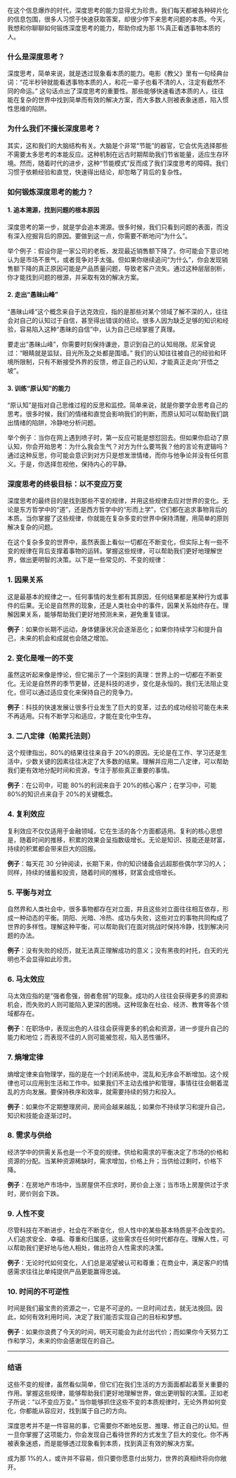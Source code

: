 在这个信息爆炸的时代，深度思考的能力显得尤为珍贵。我们每天都被各种碎片化的信息包围，很多人习惯于快速获取答案，却很少停下来思考问题的本质。今天，我想和你聊聊如何锻炼深度思考的能力，帮助你成为那 1%真正看透事物本质的人。

### 什么是深度思考？

深度思考，简单来说，就是透过现象看本质的能力。电影《教父》里有一句经典台词：“花半秒钟就能看透事物本质的人，和花一辈子也看不清的人，注定有截然不同的命运。” 这句话点出了深度思考的重要性。那些能够快速看透本质的人，往往能在复杂的世界中找到简单而有效的解决方案，而大多数人则被表象迷惑，陷入惯性思维的陷阱。

### 为什么我们不擅长深度思考？

其实，这和我们的大脑结构有关。大脑是个非常“节能”的器官，它会优先选择那些不需要太多思考的本能反应。这种机制在远古时期帮助我们节省能量，适应生存环境。然而，随着时代的进步，这种“节能模式”反而成了我们深度思考的障碍。我们习惯于依赖经验和直觉，快速得出结论，却忽略了背后的复杂性。

### 如何锻炼深度思考的能力？

#### 1. 追本溯源，找到问题的根本原因

深度思考的第一步，就是学会追本溯源。很多时候，我们只看到问题的表面，而没有深入挖掘背后的原因。要做到这一点，你需要不断地问“为什么”。

举个例子：假设你是一家公司的老板，发现最近销售额下降了。你可能会下意识地认为是市场不景气，或者竞争对手太强。但如果你继续追问“为什么”，你会发现销售额下降的真正原因可能是产品质量问题，导致老客户流失。通过这种层层剖析，你才能找到问题的根源，并采取有效的解决方案。

#### 2. 走出“愚昧山峰”

“愚昧山峰”这个概念来自于达克效应，指的是那些对某个领域了解不深的人，往往会对自己的认知过于自信，甚至得出错误的结论。很多人因为缺乏足够的知识和经验，容易陷入这种“愚昧的自信”中，认为自己已经掌握了真理。

要走出“愚昧山峰”，你需要时刻保持谦逊，意识到自己的认知局限。尼采曾说过：“眼睛就是监狱，目光所及之处都是围墙。” 我们的认知往往被自己的经验和环境所限制，只有不断接受外界的反馈，修正自己的认知，才能真正走向“开悟之坡”。

#### 3. 训练“原认知”的能力

“原认知”是指对自己思维过程的反思和监控。简单来说，就是你要学会思考自己的思考。很多时候，我们的情绪和直觉会影响我们的判断，而原认知可以帮助我们跳出情绪的陷阱，冷静地分析问题。

举个例子：当你在网上遇到喷子时，第一反应可能是想怼回去。但如果你启动了原认知，你会开始思考：为什么我会生气？对方为什么要骂我？他的言论有逻辑吗？通过这种反思，你可能会意识到对方只是想发泄情绪，而你与他争论并没有任何意义。于是，你选择忽视他，保持内心的平静。

### 深度思考的终极目标：以不变应万变

深度思考的最终目的是找到那些不变的规律，并用这些规律去应对世界的变化。无论是东方哲学中的“道”，还是西方哲学中的“形而上学”，它们都在追求事物背后的本质。当你掌握了这些规律，你就能在复杂多变的世界中保持清醒，用简单的原则解决复杂的问题。

在这个复杂多变的世界中，虽然表面上看似一切都在不断变化，但实际上有一些不变的规律在背后支撑着事物的运转。掌握这些规律，可以帮助我们更好地理解世界，做出更明智的决策。以下是一些常见的、不变的规律：

### 1. **因果关系**

这是最基本的规律之一。任何事情的发生都有其原因，任何结果都是某种行为或事件的后果。无论是自然界的现象，还是人类社会中的事件，因果关系始终存在。理解因果关系，能够帮助我们更好地预测未来，避免重复错误。

**例子**：如果你长期不运动，身体健康状况会逐渐恶化；如果你持续学习和提升自己，未来的机会和成就也会随之增加。

### 2. **变化是唯一的不变**

虽然这听起来像是悖论，但它揭示了一个深刻的真理：世界上的一切都在不断变化。无论是自然界的季节更替，还是科技的进步，变化是永恒的。我们无法阻止变化，但可以通过适应变化来保持自己的竞争力。

**例子**：科技的快速发展让很多行业发生了巨大的变革，过去的成功经验可能在未来不再适用。只有不断学习和适应，才能在变化中生存。

### 3. **二八定律（帕累托法则）**

这个规律指出，80%的结果往往来自于 20%的原因。无论是在工作、学习还是生活中，少数关键的因素往往决定了大多数的结果。理解并应用二八定律，可以帮助我们更有效地分配时间和资源，专注于那些真正重要的事情。

**例子**：在公司中，可能 80%的利润来自于 20%的核心客户；在学习中，可能 80%的知识点来自于 20%的关键概念。

### 4. **复利效应**

复利效应不仅仅适用于金融领域，它在生活的各个方面都适用。复利的核心思想是，随着时间的推移，积累的效果会呈指数级增长。无论是知识、技能还是财富，持续的积累都会带来巨大的回报。

**例子**：每天花 30 分钟阅读，长期下来，你的知识储备会远超那些偶尔学习的人；同样，持续的储蓄和投资，随着时间的推移，财富会成倍增长。

### 5. **平衡与对立**

自然界和人类社会中，很多事物都存在对立面，并且这些对立面往往相互依存，形成一种动态的平衡。阴阳、光暗、冷热、成功与失败，这些对立的事物共同构成了世界的多样性。理解这种平衡，可以帮助我们在面对挑战时保持冷静，找到解决问题的办法。

**例子**：没有失败的经历，就无法真正理解成功的意义；没有黑夜的衬托，白天的光明也不会显得如此珍贵。

### 6. **马太效应**

马太效应指的是“强者愈强，弱者愈弱”的现象。成功的人往往会获得更多的资源和机会，而失败的人则可能陷入更深的困境。这种现象在社会、经济、教育等各个领域都存在。

**例子**：在职场中，表现出色的人往往会获得更多的机会和资源，进一步提升自己的能力和地位；而表现不佳的人则可能被忽视，陷入恶性循环。

### 7. **熵增定律**

熵增定律来自物理学，指的是在一个封闭系统中，混乱和无序会不断增加。这个规律也可以应用到生活和工作中。如果我们不主动去维护和管理，事情往往会朝着混乱的方向发展。要保持秩序和效率，就需要持续的努力和投入。

**例子**：如果你不定期整理房间，房间会越来越乱；如果你不持续学习和提升自己，知识和技能会逐渐过时。

### 8. **需求与供给**

经济学中的供需关系也是一个不变的规律。供给和需求的平衡决定了市场的价格和资源的分配。当某种资源稀缺时，需求增加，价格上升；当供给过剩时，价格下降。

**例子**：在房地产市场中，当房屋供不应求时，房价会上涨；当市场上房屋供过于求时，房价则会下跌。

### 9. **人性不变**

尽管科技在不断进步，社会在不断变化，但人性中的某些基本特质是不会改变的。人们追求安全、幸福、尊重和归属感，这些需求在任何时代都存在。理解人性，可以帮助我们更好地与他人相处，做出符合人性需求的决策。

**例子**：无论时代如何变化，人们总是渴望被认可和尊重；在商业中，满足客户的情感需求往往比单纯提供产品更能赢得忠诚。

### 10. **时间的不可逆性**

时间是我们最宝贵的资源之一，它是不可逆的。一旦时间过去，就无法挽回。因此，如何有效利用时间，决定了我们能否实现自己的目标和梦想。

**例子**：如果你浪费了今天的时间，明天可能会为此付出代价；而如果你今天努力工作和学习，未来的你会感谢现在的自己。

---

### 结语

这些不变的规律，虽然看似简单，但它们在我们生活的方方面面都起着至关重要的作用。掌握这些规律，能够帮助我们更好地理解世界，做出更明智的决策。正如老子所说：“以不变应万变。” 当你能够抓住这些不变的本质规律时，无论外界如何变化，你都能从容应对，找到属于自己的方向。

深度思考并不是一件容易的事，它需要你不断地反思、推理、修正自己的认知。但一旦你掌握了这项能力，你会发现自己看待世界的方式发生了巨大的变化。你不再被表象迷惑，而是能够透过现象看到本质，找到真正有效的解决方案。

成为那 1%的人，或许并不容易，但只要你愿意付出努力，世界的真相终将向你敞开。
